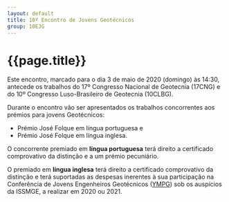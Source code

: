 ```yaml
---
layout: default
title: 10º Encontro de Jovens Geotécnicos 
group: 10EJG
---
```


# {{page.title}}

Este encontro, marcado para o dia 3 de maio de 2020 (domingo) às 14:30, antecede os trabalhos do 17º Congresso Nacional de Geotecnia (17CNG) e do 10º Congresso Luso-Brasileiro de Geotecnia (10CLBG).

Durante o encontro vão ser apresentados os trabalhos concorrentes aos prémios para jovens Geotécnicos:
 - Prémio José Folque em língua portuguesa e 
 - Prémio José Folque em língua inglesa. 

O concorrente premiado em **língua portuguesa** terá direito a certificado comprovativo da distinção e a um prémio pecuniário. 

O premiado em **língua inglesa** terá direito a certificado comprovativo da distinção e terá suportadas as despesas inerentes à sua participação na Conferência de Jovens Engenheiros Geotécnicos ([YMPG](https://www.issmge.org/young-members/events)) sob os auspícios da ISSMGE, a realizar em 2020 ou 2021.


<!--- A participação neste evento não tem custo de inscrição. -->


